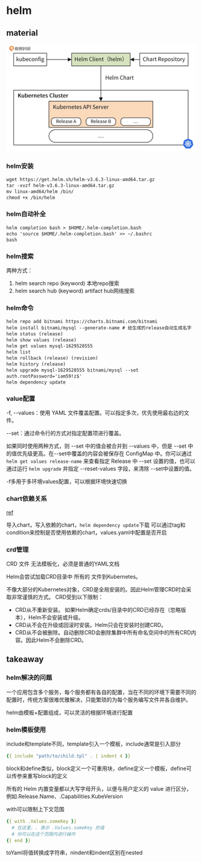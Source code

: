 # helm

## material

![](../../../../reference/pic/helm-struct.webp)

### helm安装

```shell
wget https://get.helm.sh/helm-v3.6.3-linux-amd64.tar.gz
tar -xvzf helm-v3.6.3-linux-amd64.tar.gz
mv linux-amd64/helm /bin/
chmod +x /bin/helm
```

### helm自动补全

```shell
helm completion bash > $HOME/.helm-completion.bash
echo 'source $HOME/.helm-completion.bash' >> ~/.bashrc
bash
```

### helm搜索

两种方式：
1. helm search repo (keyword) 本地repo搜索
2. helm search hub (keyword) artifact hub网络搜索

### helm命令

```shell
helm repo add bitnami https://charts.bitnami.com/bitnami
helm install bitnami/mysql --generate-name # 给生成的release自动生成名字
helm status (release)
helm show values (release)
helm get values mysql-1629528555
helm list
helm rollback (release) (revision)
helm history (release)
helm upgrade mysql-1629528555 bitnami/mysql --set auth.rootPassword='iam59!z$'
helm dependency update
```

### value配置

-f, --values：使用 YAML 文件覆盖配置。可以指定多次，优先使用最右边的文件。

--set：通过命令行的方式对指定配置项进行覆盖。

如果同时使用两种方式，则 --set 中的值会被合并到 --values 中，但是 --set 中的值优先级更高。在--set中覆盖的内容会被保存在 ConfigMap 中。你可以通过 `helm get values release-name` 来查看指定 Release 中 --set 设置的值，也可以通过运行 `helm upgrade` 并指定 --reset-values 字段，来清除 --set中设置的值。

-f多用于多环境values配置，可以根据环境快速切换

### chart依赖关系

[ref](https://helm.sh/zh/docs/topics/charts/)

导入chart，写入依赖的chart，`helm dependency update`下载
可以通过tag和condition来控制是否使用依赖的chart，values.yaml中配置是否开启

### crd管理

CRD 文件 无法模板化，必须是普通的YAML文档

Helm会尝试加载CRD目录中 所有的 文件到Kubernetes。

不像大部分的Kubernetes对象，CRD是全局安装的。因此Helm管理CRD时会采取非常谨慎的方式。 CRD受到以下限制：

- CRD从不重新安装。 如果Helm确定crds/目录中的CRD已经存在（忽略版本），Helm不会安装或升级。
- CRD从不会在升级或回滚时安装。Helm只会在安装时创建CRD。
- CRD从不会被删除。自动删除CRD会删除集群中所有命名空间中的所有CRD内容。因此Helm不会删除CRD。

## takeaway

### helm解决的问题

一个应用包含多个服务，每个服务都有各自的配置，当在不同的环境下需要不同的配置时，传统方案很难优雅解决，只能繁琐的为每个服务编写文件并各自维护。

helm由模板+配置组成，可以灵活的根据环境进行配置

### helm模板使用

include和template不同，template引入一个模板，include通常是引入部分

```yaml
{{ include "path/to/child.tpl" . | indent 4 }}
```

block和define类似，block定义一个可重用块，define定义一个模板，define可以传参来重写block的定义

所有的 Helm 内置变量都以大写字母开头，以便与用户定义的 value 进行区分，例如.Release.Name、.Capabilities.KubeVersion

with可以限制上下文范围

```yaml
{{ with .Values.someKey }}
  # 在这里，. 表示 .Values.someKey 的值
  # 你可以在这个范围内进行操作
{{ end }}
```

toYaml将值转换成字符串，nindent和indent区别在nested